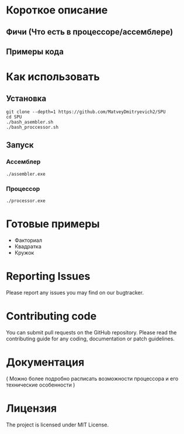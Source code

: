 # Короткое описание
## Фичи (Что есть в процессоре/ассемблере)

## Примеры кода

# Как использовать
## Установка
```
git clone --depth=1 https://github.com/MatveyDmitryevich2/SPU
cd SPU
./bash_asembler.sh
./bash_proccessor.sh
```
## Запуск
### Ассемблер
```
./assembler.exe
```
### Процессор
```
./processor.exe
```

# Готовые примеры
- Факториал
- Квадратка
- Кружок

# Reporting Issues
Please report any issues you may find on our bugtracker.

# Contributing code
You can submit pull requests on the GitHub repository. Please read the contributing guide for any coding, documentation or patch guidelines.

# Документация
( Можно более подробно расписать возможности процессора и его технические особенности )

# Лицензия
The project is licensed under MIT License.